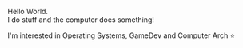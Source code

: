 Hello World.  
I do stuff and the computer does something!  


I'm interested in Operating Systems, GameDev and Computer Arch :star: 
